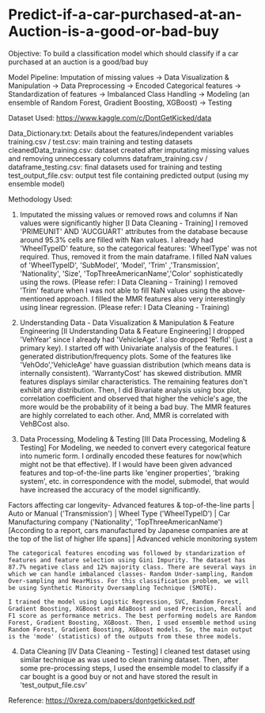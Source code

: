 # Predict-if-a-car-purchased-at-an-Auction-is-a-good-or-bad-buy

Objective: To build a classification model which should classify if a car purchased at an auction is a good/bad buy

Model Pipeline: 
Imputation of missing values -> Data Visualization & Manipulation -> Data Preprocessing -> Encoded Categorical features -> Standardization of features -> Imbalanced Class Handling -> Modeling (an ensemble of Random Forest, Gradient Boosting, XGBoost) -> Testing

Dataset Used: https://www.kaggle.com/c/DontGetKicked/data

Data_Dictionary.txt: Details about the features/independent variables
training.csv / test.csv: main training and testing datasets
cleanedData_training.csv: dataset created after imputating missing values and removing unneccessary columns
datafram_training.csv / dataframe_testing.csv: final datasets used for training and testing
test_output_file.csv: output test file containing predicted output (using my ensemble model)  

Methodology Used:

1. Imputated the missing values or removed rows and columns if Nan values were significantly higher [I Data Cleaning - Training]
    I removed 'PRIMEUNIT' AND 'AUCGUART' attributes from the database because around 95.3% cells are filled with Nan values.
    I already had 'WheelTypeID' feature, so the categorical features: 'WheelType' was not required. Thus, removed it from the main dataframe.
    I filled NaN values of 'WheelTypeID', 'SubModel', 'Model', 'Trim' ,'Transmission', 'Nationality', 'Size', 'TopThreeAmericanName','Color' sophisticatedly using the rows. (Please refer: I Data Cleaning - Training)
    I removed 'Trim' feature when I was not able to fill NaN values using the above-mentioned approach.
    I filled the MMR features also very interestingly using linear regression. (Please refer: I Data Cleaning - Training)
    
2. Understanding Data - Data Visualization & Manipulation & Feature Engineering [II Understanding Data & Feature Engineering]
    I dropped 'VehYear' since I already had 'VehicleAge'.
    I also dropped 'RefId' (just a primary key).
    I started off with Univariate analysis of the features. I generated distribution/frequency plots. Some of the features like 'VehOdo','VehicleAge' have guassian distribution (which means data is internally consistent). 'WarrantyCost' has skewed distribution. MMR features displays similar characteristics. The remaining features don't exhibit any distribution. 
    Then, I did Bivariate analysis using box plot, correlation coefficient and observed that higher the vehicle's age, the more would be the probability of it being a bad buy.
    The MMR features are highly correlated to each other. And, MMR is correlated with VehBCost also.


3. Data Processing, Modeling & Testing [III Data Processing, Modeling & Testing]
    For Modeling, we needed to convert every categorical feature into numeric form. 
    I ordinally encoded these features for now(which might not be that effective). If I would have been given advanced features and top-of-the-line parts like 'enginer properties', 'braking system', etc. in correspondence with the model, submodel, that would have increased the accuracy of the model significantly. 

Factors affecting car longevity- Advanced features & top-of-the-line parts | Auto or Manual ('Transmission') | Wheel Type ('WheelTypeID') | Car Manufacturing company ('Nationality', 'TopThreeAmericanName') [According to a report, cars manufactured by Japanese companies are at the top of the list of higher life spans] | Advanced vehicle monitoring system

    The categorical features encoding was followed by standarization of features and feature selection using Gini Impurity. The dataset has 87.7% negative class and 12% majority class. There are several ways in which we can handle imbalanced classes- Random Under-sampling, Random Over-sampling and NearMiss. For this classification problem, we will be using Synthetic Minority Oversampling Technique (SMOTE).

    I trained the model using Logistic Regression, SVC, Random Forest, Gradient Boosting, XGBoost and AdaBoost and used Precision, Recall and F1 score as performance metrics. The best performing models are Random Forest, Gradient Boosting, XGBoost. Then, I used ensemble method using Random Forest, Gradient Boosting, XGBoost models. So, the main output is the 'mode' (statistics) of the outputs from these three models. 
    
4. Data Cleaning [IV Data Cleaning - Testing]
    I cleaned test dataset using similar technique as was used to clean training dataset. Then, after some pre-processing steps, I used the ensemble model to classify if a car bought is a good buy or not and have stored the result in 'test_output_file.csv'



Reference: https://0xreza.com/papers/dontgetkicked.pdf

